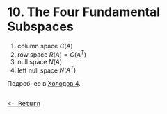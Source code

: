 # 10. The Four Fundamental Subspaces

1. column space $C(A)$
2. row space $R(A) = C(A^T)$
3. null space $N(A)$
4. left null space $N(A^T)$

Подробнее в [Холодов 4](../FinalPrep.md#холодов-4).

[<kbd><br><- Return<br></kbd>](../FinalPrep.md)
